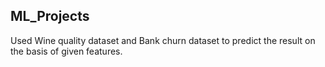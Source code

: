 ## ML_Projects

Used Wine quality dataset and Bank churn dataset to predict the result on the basis of given features.
